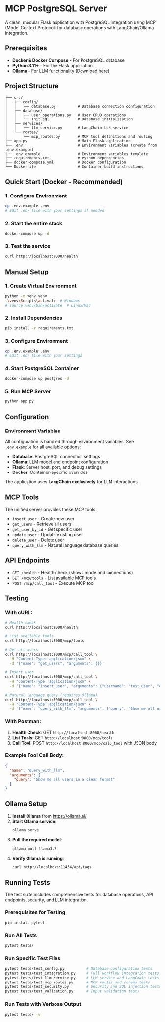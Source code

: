 # MCP PostgreSQL Server

A clean, modular Flask application with PostgreSQL integration using MCP (Model Context Protocol) for database operations with LangChain/Ollama integration.

## Prerequisites

- **Docker & Docker Compose** - For PostgreSQL database
- **Python 3.11+** - For the Flask application
- **Ollama** - For LLM functionality ([Download here](https://ollama.ai/))

## Project Structure

```
├── src/
│   ├── config/
│   │   └── database.py          # Database connection configuration
│   ├── database/
│   │   ├── user_operations.py   # User CRUD operations
│   │   └── init.sql             # Database initialization
│   ├── services/
│   │   └── llm_service.py       # LangChain LLM service
│   └── routes/
│       └── mcp_routes.py        # MCP tool definitions and routing
├── app.py                       # Main Flask application
├── .env                         # Environment variables (create from .env.example)
├── .env.example                 # Environment variables template
├── requirements.txt             # Python dependencies
├── docker-compose.yml           # Docker configuration
└── Dockerfile                   # Container build instructions
```

## Quick Start (Docker - Recommended)

### 1. Configure Environment

```bash
cp .env.example .env
# Edit .env file with your settings if needed
```

### 2. Start the entire stack

```bash
docker-compose up -d
```

### 3. Test the service

```bash
curl http://localhost:8000/health
```

## Manual Setup

### 1. Create Virtual Environment

```bash
python -m venv venv
.\venv\Scripts\activate  # Windows
# source venv/bin/activate  # Linux/Mac
```

### 2. Install Dependencies

```bash
pip install -r requirements.txt
```

### 3. Configure Environment

```bash
cp .env.example .env
# Edit .env file with your settings
```

### 4. Start PostgreSQL Container

```bash
docker-compose up postgres -d
```

### 5. Run MCP Server

```bash
python app.py
```

## Configuration

### Environment Variables

All configuration is handled through environment variables. See `.env.example` for all available options:

- **Database**: PostgreSQL connection settings
- **Ollama**: LLM model and endpoint configuration
- **Flask**: Server host, port, and debug settings
- **Docker**: Container-specific overrides

The application uses **LangChain exclusively** for LLM interactions.

## MCP Tools

The unified server provides these MCP tools:

- `insert_user` - Create new user
- `get_users` - Retrieve all users
- `get_user_by_id` - Get specific user
- `update_user` - Update existing user
- `delete_user` - Delete user
- `query_with_llm` - Natural language database queries

## API Endpoints

- `GET /health` - Health check (shows mode and connections)
- `GET /mcp/tools` - List available MCP tools
- `POST /mcp/call_tool` - Execute MCP tool

## Testing

### With cURL:

```bash
# Health check
curl http://localhost:8000/health

# List available tools
curl http://localhost:8000/mcp/tools

# Get all users
curl http://localhost:8000/mcp/call_tool \
  -H "Content-Type: application/json" \
  -d '{"name": "get_users", "arguments": {}}'

# Insert user
curl http://localhost:8000/mcp/call_tool \
  -H "Content-Type: application/json" \
  -d '{"name": "insert_user", "arguments": {"username": "test_user", "email": "test@example.com", "first_name": "Test", "last_name": "User"}}'

# Natural language query (requires Ollama)
curl http://localhost:8000/mcp/call_tool \
  -H "Content-Type: application/json" \
  -d '{"name": "query_with_llm", "arguments": {"query": "Show me all users"}}'
```

### With Postman:

1. **Health Check**: GET `http://localhost:8000/health`
2. **List Tools**: GET `http://localhost:8000/mcp/tools`
3. **Call Tool**: POST `http://localhost:8000/mcp/call_tool` with JSON body

### Example Tool Call Body:

```json
{
  "name": "query_with_llm",
  "arguments": {
    "query": "Show me all users in a clean format"
  }
}
```

## Ollama Setup

1. **Install Ollama** from https://ollama.ai/
2. **Start Ollama service**:
   ```bash
   ollama serve
   ```
3. **Pull the required model**:
   ```bash
   ollama pull llama3.2
   ```
4. **Verify Ollama is running**:
   ```bash
   curl http://localhost:11434/api/tags
   ```

## Running Tests

The test suite includes comprehensive tests for database operations, API endpoints, security, and LLM integration.

### Prerequisites for Testing

```bash
pip install pytest
```

### Run All Tests

```bash
pytest tests/
```

### Run Specific Test Files

```bash
pytest tests/test_config.py          # Database configuration tests
pytest tests/test_integration.py     # Full workflow integration tests
pytest tests/test_llm_service.py     # LLM service and LangChain tests
pytest tests/test_mcp_routes.py      # MCP routes and schema tests
pytest tests/test_security.py        # Security and SQL injection tests
pytest tests/test_validation.py      # Input validation tests
```

### Run Tests with Verbose Output

```bash
pytest tests/ -v
```

